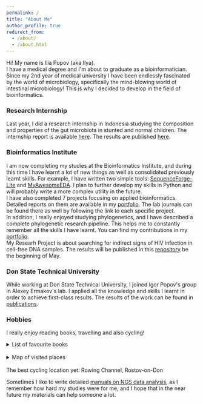 ```yaml
---
permalink: /
title: "About Me"
author_profile: true
redirect_from: 
  - /about/
  - /about.html
---
```


Hi! My name is Ilia Popov (aka Ilya).<br>
I have a medical degree and I'm about to graduate as a bioinformatician. Since my 2nd year of medical university I have been endlessly fascinated by the world of microbiology, specifically the mind-blowing world of intestinal microbiology! This is why I decided to develop in the field of bioinformatics.<br>

### Research Internship

Last year, I did a research internship in Indonesia studying the composition and properties of the gut microbiota in stunted and normal children. The internship report is available [here](https://iliapopov17.github.io/portfolio/portfolio-1/). The results are published [here](https://iliapopov17.github.io/publication/2024-03-29-paper-10).<br>

### Bioinformatics Institute

I am now completing my studies at the Bioinformatics Institute, and during this time I have learnt a lot of new things as well as consolidated previously learnt skills. For example, I have written two simple tools: [SequenceForge-Lite](https://iliapopov17.github.io/portfolio/portfolio-3/) and [MyAwesomeEDA](https://iliapopov17.github.io/portfolio/portfolio-4/). I plan to further develop my skills in Python and will probably write a more complex utility in the future.<br>
I have also completed 7 projects focusing on applied bioinformatics. Detailed reports on them are available in my [portfolio](https://iliapopov17.github.io/portfolio/portfolio-5/). The lab journals can be found there as well by following the link to each specific project.<br>
In addition, I really enjoyed studying phylogenetics, and I have described a complete phylogenetic research pipeline. This helps me to constantly remember all the skills I have learnt. You can find my contributions in my [portfolio](https://iliapopov17.github.io/portfolio/portfolio-6/).<br>
My Researh Project is about searching for indirect signs of HIV infection in cell-free DNA samples. The results will be published in this [repository](https://github.com/iliapopov17/The-shadow-of-HIV) be the beginning of May.<br>

### Don State Technical University

While working at Don State Technical University, I joined Igor Popov's group in Alexey Ermakov's lab. I applied all the knowledge and skills I learnt in order to achieve first-class results. The results of the work can be found in [publications](https://iliapopov17.github.io/publications/).<br>

### Hobbies

I really enjoy reading books, travelling and also cycling!<br>

<details><summary>
List of favourite books
</summary><br>
<a href="https://www.amazon.com/Microbe-Hunters-Paul-Kruif/dp/0156027771"><img src='/images/book covers/microbe-hunters-cover.jpg' title="Paul de Kruif - Microbe Hunters" width="15%"/></a>
<a href="https://www.amazon.com/Naked-Statistics-Stripping-Dread-Data-ebook/dp/B007Q6XLF2"><img src='/images/book covers/naked-statistics.jpg' title="Charles Wheelan - Naked Statistics: Stripping the Dread from the Data" width="15%"/></a>
<a href="https://www.amazon.com/%D0%94%D0%BE%D0%BA%D0%B0%D0%B7%D0%B0%D1%82%D0%B5%D0%BB%D1%8C%D0%BD%D0%B0%D1%8F-%D0%BC%D0%B5%D0%B4%D0%B8%D1%86%D0%B8%D0%BD%D0%B0-%D0%B1%D0%B5%D1%81%D1%81%D0%BC%D0%B5%D1%80%D1%82%D0%B8%D1%8F-%D0%91%D0%B8%D0%B1%D0%BB%D0%B8%D0%BE%D1%82%D0%B5%D0%BA%D0%B0-%D0%AD%D0%B2%D0%BE%D0%BB%D1%8E%D1%86%D0%B8%D1%8F-ebook/dp/B0CFWPQNCP/ref=sr_1_1?crid=1543ONI9007GZ&dib=eyJ2IjoiMSJ9.lrDhtS3P_bX9h2e5KOJNooq3vJElLs73y_j2Y1H0beLv9YiGYBnX1YkWsxHvaWaf6yATzmDetuuaeQEcFO47PJyTdRvQ4x8N7hg41gcORbNVRwkbloC8ACfT1soKhAoiS72TIrc6U0qluV_08pdvp9DfuqptcXgfzUVD_y1qb584CBEwjYeHNHxmZLnhibmrKWvSyJR26JO7yPz0hh76j6FX2I2PwFwKRAHqJnj7Wjg.LfqhLe5itbQzRR7sDG_BtsByuSPoSllz3nR5nDw2pTg&dib_tag=se&keywords=%D0%BF%D0%B5%D1%82%D1%80+%D1%82%D0%B0%D0%BB%D0%B0%D0%BD%D1%82%D0%BE%D0%B2&qid=1712521466&s=books&sprefix=%D0%BF%D0%B5%D1%82%D1%80+%D1%82%D0%B0%D0%BB%D0%B0%D0%BD%D1%82%D0%BE%2Cstripbooks-intl-ship%2C286&sr=1-1"><img src='/images/book covers/evidence-based-medicine-cover.jpg' title="Peter Talantov - 0.05. Evidence-based medicine from magic to the quest for immortality (RU)" width="15%"/></a>
<a href="https://www.amazon.com/%D1%81%D0%B5%D0%B2%D0%B5%D1%80%D1%83-%D0%BE%D1%82-38-%D0%B9-%D0%BF%D0%B0%D1%80%D0%B0%D0%BB%D0%BB%D0%B5%D0%BB%D0%B8-Russian-ebook/dp/B087N23HHR/ref=sr_1_1?crid=5MMVVF9XRLIT&dib=eyJ2IjoiMSJ9.989v5a11yql-sBJGkaXEVgoBTIOPgwAm233XdDEGqcyk30nk5j7ieBpzpEtc-nIAitxjSyYyv84FAtNsuFxHqox_VnbCseoB2fa1UMR3xw13X0mf3C7KYOPzz2W1PVAXdMQlNrfsdFPPYOQKIUeGRdFO_ganiPSiUemykX_4EzO1WdOHTuCuzCbJPJyKU1YJ6aInEYteHk1K9MLqwdmp3yUONAE0fwzPgEM3ycUA46M.rpfkNeFLb3QyVKgF2yP5HT_lyzxhSYIOmKuM_6yabE0&dib_tag=se&keywords=%D0%B0%D0%BD%D0%B4%D1%80%D0%B5%D0%B9+%D0%BB%D0%B0%D0%BD%D1%8C%D0%BA%D0%BE%D0%B2&qid=1712521488&s=books&sprefix=%D0%B0%D0%BD%D0%B4%D1%80%D0%B5%D0%B9+%D0%BB%D0%B0%D0%BD%D1%8C%D0%BA%D0%BE%2Cstripbooks-intl-ship%2C205&sr=1-1"><img src='/images/book covers/DMZ-cover.jpg' title="Andrei Lankov - North of the 38th Parallel: How People Live in the DPRK (RU)" width="15%"/></a>
</details>
<br>
<details><summary>
Map of visited places
</summary><br>
<iframe width=800 height=450
src="https://beeneverywhere.net/usermap/8484?width=800&height=450"
title="test titile"></iframe>
</details>
<br>
The best cycling location yet: Rowing Channel, Rostov-on-Don<br>

Sometimes I like to write detailed [manuals on NGS data analysis](https://iliapopov17.github.io/portfolio/portfolio-7/), as I remember how hard my studies were for me, and I hope that in the near future my materials can help someone a lot.<br>